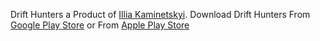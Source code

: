 Drift Hunters a Product of [Illia Kaminetskyi](https://play.google.com/store/apps/developer?id=Illia+Kaminetskyi&hl=en_IN&gl=US).
Download Drift Hunters From [Google Play Store](https://play.google.com/store/apps/details?id=com.studionum43.drift_hunters_car_tuning&hl=en_IN&gl=US) or From [Apple Play Store](https://apps.apple.com/nz/app/drift-hunters/id1222331362)

